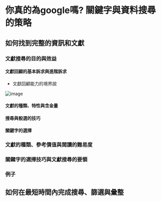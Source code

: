 # 你真的為google嗎? 關鍵字與資料搜尋的策略
## 如何找到完整的資訊和文獻
### 文獻搜尋的目的與效益
#### 文獻回顧的基本訴求與進階訴求
* 文獻回顧能力的境界說

![image](https://user-images.githubusercontent.com/62127656/156908386-c74f72d6-dd31-47b4-8ff0-d17ee77ba563.png)

#### 文獻的種類、特性與含金量
#### 搜尋與骰選的技巧
#### 關鍵字的選擇
### 文獻的種類、參考價值與閱讀的難易度
### 關鍵字的選擇技巧與文獻搜尋的要領
### 例子
## 如何在最短時間內完成搜尋、篩選與彙整
